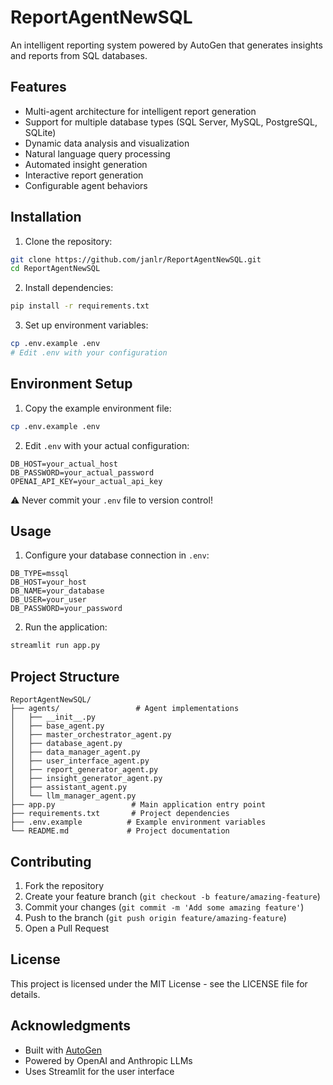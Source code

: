 # ReportAgentNewSQL

An intelligent reporting system powered by AutoGen that generates insights and reports from SQL databases.

## Features

- Multi-agent architecture for intelligent report generation
- Support for multiple database types (SQL Server, MySQL, PostgreSQL, SQLite)
- Dynamic data analysis and visualization
- Natural language query processing
- Automated insight generation
- Interactive report generation
- Configurable agent behaviors

## Installation

1. Clone the repository:
```bash
git clone https://github.com/janlr/ReportAgentNewSQL.git
cd ReportAgentNewSQL
```

2. Install dependencies:
```bash
pip install -r requirements.txt
```

3. Set up environment variables:
```bash
cp .env.example .env
# Edit .env with your configuration
```

## Environment Setup

1. Copy the example environment file:
```bash
cp .env.example .env
```

2. Edit `.env` with your actual configuration:
```env
DB_HOST=your_actual_host
DB_PASSWORD=your_actual_password
OPENAI_API_KEY=your_actual_api_key
```

⚠️ Never commit your `.env` file to version control!

## Usage

1. Configure your database connection in `.env`:
```
DB_TYPE=mssql
DB_HOST=your_host
DB_NAME=your_database
DB_USER=your_user
DB_PASSWORD=your_password
```

2. Run the application:
```bash
streamlit run app.py
```

## Project Structure

```
ReportAgentNewSQL/
├── agents/                 # Agent implementations
│   ├── __init__.py
│   ├── base_agent.py
│   ├── master_orchestrator_agent.py
│   ├── database_agent.py
│   ├── data_manager_agent.py
│   ├── user_interface_agent.py
│   ├── report_generator_agent.py
│   ├── insight_generator_agent.py
│   ├── assistant_agent.py
│   └── llm_manager_agent.py
├── app.py                 # Main application entry point
├── requirements.txt       # Project dependencies
├── .env.example          # Example environment variables
└── README.md             # Project documentation
```

## Contributing

1. Fork the repository
2. Create your feature branch (`git checkout -b feature/amazing-feature`)
3. Commit your changes (`git commit -m 'Add some amazing feature'`)
4. Push to the branch (`git push origin feature/amazing-feature`)
5. Open a Pull Request

## License

This project is licensed under the MIT License - see the LICENSE file for details.

## Acknowledgments

- Built with [AutoGen](https://github.com/microsoft/autogen)
- Powered by OpenAI and Anthropic LLMs
- Uses Streamlit for the user interface 